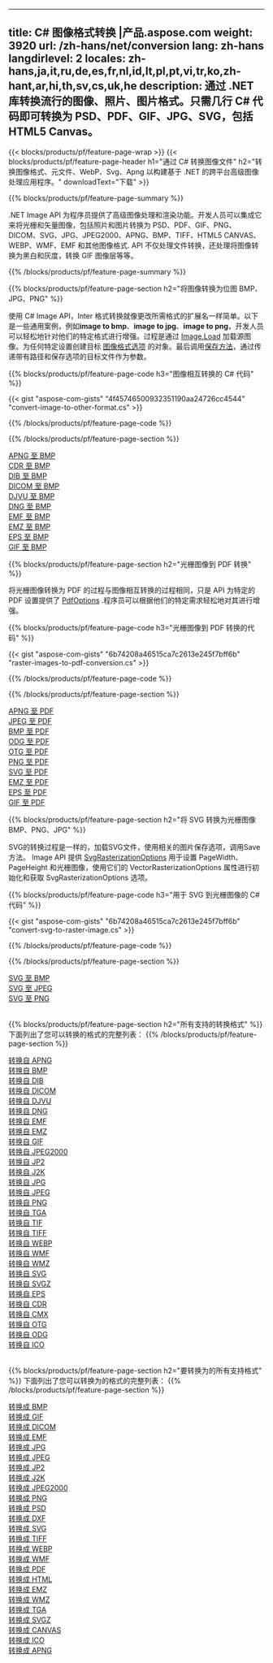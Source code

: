 ﻿
---
title: C# 图像格式转换 |产品.aspose.com 
weight: 3920
url: /zh-hans/net/conversion 
lang: zh-hans
langdirlevel: 2
locales: zh-hans,ja,it,ru,de,es,fr,nl,id,lt,pl,pt,vi,tr,ko,zh-hant,ar,hi,th,sv,cs,uk,he
description: 通过 .NET 库转换流行的图像、照片、图片格式。只需几行 C# 代码即可转换为 PSD、PDF、GIF、JPG、SVG，包括 HTML5 Canvas。
---

{{< blocks/products/pf/feature-page-wrap >}}
{{< blocks/products/pf/feature-page-header h1="通过 C# 转换图像文件" h2="转换图像格式、元文件、WebP、Svg、Apng 以构建基于 .NET 的跨平台高级图像处理应用程序。" downloadText="下载" >}}

{{% blocks/products/pf/feature-page-summary %}}

.NET Image API 为程序​​员提供了高级图像处理和渲染功能。开发人员可以集成它来将光栅和矢量图像，包括照片和图片转换为 PSD、PDF、GIF、PNG、DICOM、SVG、JPG、JPEG2000、APNG、BMP、TIFF、HTML5 CANVAS、WEBP、WMF、EMF 和其他图像格式. API 不仅处理文件转换，还处理将图像转换为黑白和灰度，转换 GIF 图像层等等。

{{% /blocks/products/pf/feature-page-summary  %}}

{{% blocks/products/pf/feature-page-section  h2="将图像转换为位图 BMP、JPG、PNG" %}}

使用 C# Image API，Inter 格式转换就像更改所需格式的扩展名一样简单。以下是一些通用案例，例如**image to bmp**、**image to jpg**、**image to png**，开发人员可以轻松地针对他们的特定格式进行增强。过程是通过 [Image.Load](https://apireference.aspose.com/imaging/net/aspose.imaging/image/methods/load) 加载源图像。为任何特定设置创建目标 [图像格式选项](https://apireference.aspose.com/imaging/net/aspose.imaging.imageoptions) 的对象。最后调用[保存方法](https://apireference.aspose.com/imaging/net/aspose.imaging.image/save/methods/4)，通过传递带有路径和保存选项的目标文件作为参数。

{{% blocks/products/pf/feature-page-code h3="图像相互转换的 C# 代码" %}}

{{< gist "aspose-com-gists" "4f45746500932351190aa24726cc4544" "convert-image-to-other-format.cs" >}}

{{% /blocks/products/pf/feature-page-code  %}}

{{% /blocks/products/pf/feature-page-section %}}

<div class="container-fluid productfamilypage bg-gray">
    <div class="convertypes bg-gray agp-content section">
        <div class="container">
		<div class="row other-converters">
		   <div class="col-md-2 other-converter remove-lp remove-rp">
		      <a href="/imaging/zh-hans/net/conversion/apng-to-bmp/">APNG 至 BMP</a>
		   </div>
		   <div class="col-md-2 other-converter remove-lp remove-rp">
		      <a href="/imaging/zh-hans/net/conversion/cdr-to-bmp/">CDR 至 BMP</a>
		   </div>
		   <div class="col-md-2 other-converter remove-lp remove-rp">
		      <a href="/imaging/zh-hans/net/conversion/dib-to-bmp/">DIB 至 BMP</a>
		   </div>
		   <div class="col-md-2 other-converter remove-lp remove-rp">
		      <a href="/imaging/zh-hans/net/conversion/dicom-to-bmp/">DICOM 至 BMP</a>
		   </div>
 		   <div class="col-md-2 other-converter remove-lp remove-rp">
		      <a href="/imaging/zh-hans/net/conversion/djvu-to-bmp/">DJVU 至 BMP</a>
		   </div>
		   <div class="col-md-2 other-converter remove-lp remove-rp">
		      <a href="/imaging/zh-hans/net/conversion/dng-to-bmp/">DNG 至 BMP</a>
		   </div>
		   <div class="col-md-2 other-converter remove-lp remove-rp">
		      <a href="/imaging/zh-hans/net/conversion/emf-to-bmp/">EMF 至 BMP</a>
		   </div>
		   <div class="col-md-2 other-converter remove-lp remove-rp">
		      <a href="/imaging/zh-hans/net/conversion/emz-to-bmp/">EMZ 至 BMP</a>
		   </div>
		   <div class="col-md-2 other-converter remove-lp remove-rp">
		      <a href="/imaging/zh-hans/net/conversion/eps-to-bmp/">EPS 至 BMP</a>
		   </div>
		   <div class="col-md-2 other-converter remove-lp remove-rp">
		      <a href="/imaging/zh-hans/net/conversion/gif-to-bmp/">GIF 至 BMP</a>
		   </div>
		</div>
	</div>
    </div>
</div>

{{% blocks/products/pf/feature-page-section  h2="光栅图像到 PDF 转换" %}}

将光栅图像转换为 PDF 的过程与图像相互转换的过程相同，只是 API 为特定的 PDF 设置提供了 [PdfOptions](https://apireference.aspose.com/imaging/net/aspose.imaging.imageoptions/pdfoptions) .程序员可以根据他们的特定需求轻松地对其进行增强。

{{% blocks/products/pf/feature-page-code h3="光栅图像到 PDF 转换的代码" %}}

{{< gist "aspose-com-gists" "6b74208a46515ca7c2613e245f7bff6b" "raster-images-to-pdf-conversion.cs" >}}

{{% /blocks/products/pf/feature-page-code  %}}

{{% /blocks/products/pf/feature-page-section %}}

<div class="container-fluid productfamilypage bg-gray">
    <div class="convertypes bg-gray agp-content section">
        <div class="container">
		<div class="row other-converters">
		   <div class="col-md-2 other-converter remove-lp remove-rp">
		      <a href="/imaging/zh-hans/net/conversion/apng-to-PDF/">APNG 至 PDF</a>
		   </div>
		   <div class="col-md-2 other-converter remove-lp remove-rp">
		      <a href="/imaging/zh-hans/net/conversion/jpeg-to-PDF/">JPEG 至 PDF</a>
		   </div>
		   <div class="col-md-2 other-converter remove-lp remove-rp">
		      <a href="/imaging/zh-hans/net/conversion/bmp-to-PDF/">BMP 至 PDF</a>
		   </div>
		   <div class="col-md-2 other-converter remove-lp remove-rp">
		      <a href="/imaging/zh-hans/net/conversion/odg-to-PDF/">ODG 至 PDF</a>
		   </div>
 		   <div class="col-md-2 other-converter remove-lp remove-rp">
		      <a href="/imaging/zh-hans/net/conversion/otg-to-PDF/">OTG 至 PDF</a>
		   </div>
		   <div class="col-md-2 other-converter remove-lp remove-rp">
		      <a href="/imaging/zh-hans/net/conversion/png-to-PDF/">PNG 至 PDF</a>
		   </div>
		   <div class="col-md-2 other-converter remove-lp remove-rp">
		      <a href="/imaging/zh-hans/net/conversion/svg-to-PDF/">SVG 至 PDF</a>
		   </div>
		   <div class="col-md-2 other-converter remove-lp remove-rp">
		      <a href="/imaging/zh-hans/net/conversion/emz-to-PDF/">EMZ 至 PDF</a>
		   </div>
		   <div class="col-md-2 other-converter remove-lp remove-rp">
		      <a href="/imaging/zh-hans/net/conversion/eps-to-PDF/">EPS 至 PDF</a>
		   </div>
		   <div class="col-md-2 other-converter remove-lp remove-rp">
		      <a href="/imaging/zh-hans/net/conversion/gif-to-PDF/">GIF 至 PDF</a>
		   </div>
		</div>
	</div>
    </div>
</div>

{{% blocks/products/pf/feature-page-section  h2="将 SVG 转换为光栅图像 BMP、PNG、JPG" %}}

SVG的转换过程是一样的，加载SVG文件，使用相关的图片保存选项，调用Save方法。 Image API 提供 [SvgRasterizationOptions](https://apireference.aspose.com/imaging/net/aspose.imaging.imageoptions/svgrasterizationoptions) 用于设置 PageWidth、PageHeight 和光栅图像，使用它们的 VectorRasterizationOptions 属性进行初始化和获取 SvgRasterizationOptions 选项。 

{{% blocks/products/pf/feature-page-code h3="用于 SVG 到光栅图像的 C# 代码" %}}

{{< gist "aspose-com-gists" "6b74208a46515ca7c2613e245f7bff6b" "convert-svg-to-raster-image.cs" >}}

{{% /blocks/products/pf/feature-page-code  %}}

{{% /blocks/products/pf/feature-page-section %}}

<div class="container-fluid productfamilypage bg-gray">
    <div class="convertypes bg-gray agp-content section">
        <div class="container">
		<div class="row other-converters">
		   <div class="col-md-2 other-converter remove-lp remove-rp">
		      <a href="/imaging/zh-hans/net/conversion/SVG-to-bmp/">SVG 至 BMP</a>
		   </div>
		   <div class="col-md-2 other-converter remove-lp remove-rp">
		      <a href="/imaging/zh-hans/net/conversion/SVG-to-jpeg/">SVG 至 JPEG</a>
		   </div>
		   <div class="col-md-2 other-converter remove-lp remove-rp">
		      <a href="/imaging/zh-hans/net/conversion/SVG-to-png/">SVG 至 PNG</a>
		   </div>		   
		</div>
	</div>
    </div>
</div>
<br/>

{{% blocks/products/pf/feature-page-section  h2="所有支持的转换格式" %}}
下面列出了您可以转换的格式的完整列表：
{{% /blocks/products/pf/feature-page-section %}}
<div class="container-fluid productfamilypage bg-gray">
    <div class="convertypes bg-gray agp-content section">
        <div class="container">
		<div class="row other-converters">
		    <div class='col-md-2 other-converter remove-lp remove-rp'><a href="/imaging/zh-hans/net/conversion/from/apng" >转换自 APNG</a></div>
<div class='col-md-2 other-converter remove-lp remove-rp'><a href="/imaging/zh-hans/net/conversion/from/bmp" >转换自 BMP</a></div>
<div class='col-md-2 other-converter remove-lp remove-rp'><a href="/imaging/zh-hans/net/conversion/from/dib" >转换自 DIB</a></div>
<div class='col-md-2 other-converter remove-lp remove-rp'><a href="/imaging/zh-hans/net/conversion/from/dicom" >转换自 DICOM</a></div>
<div class='col-md-2 other-converter remove-lp remove-rp'><a href="/imaging/zh-hans/net/conversion/from/djvu" >转换自 DJVU</a></div>
<div class='col-md-2 other-converter remove-lp remove-rp'><a href="/imaging/zh-hans/net/conversion/from/dng" >转换自 DNG</a></div>
<div class='col-md-2 other-converter remove-lp remove-rp'><a href="/imaging/zh-hans/net/conversion/from/emf" >转换自 EMF</a></div>
<div class='col-md-2 other-converter remove-lp remove-rp'><a href="/imaging/zh-hans/net/conversion/from/emz" >转换自 EMZ</a></div>
<div class='col-md-2 other-converter remove-lp remove-rp'><a href="/imaging/zh-hans/net/conversion/from/gif" >转换自 GIF</a></div>
<div class='col-md-2 other-converter remove-lp remove-rp'><a href="/imaging/zh-hans/net/conversion/from/jpeg2000" >转换自 JPEG2000</a></div>
<div class='col-md-2 other-converter remove-lp remove-rp'><a href="/imaging/zh-hans/net/conversion/from/jp2" >转换自 JP2</a></div>
<div class='col-md-2 other-converter remove-lp remove-rp'><a href="/imaging/zh-hans/net/conversion/from/j2k" >转换自 J2K</a></div>
<div class='col-md-2 other-converter remove-lp remove-rp'><a href="/imaging/zh-hans/net/conversion/from/jpg" >转换自 JPG</a></div>
<div class='col-md-2 other-converter remove-lp remove-rp'><a href="/imaging/zh-hans/net/conversion/from/jpeg" >转换自 JPEG</a></div>
<div class='col-md-2 other-converter remove-lp remove-rp'><a href="/imaging/zh-hans/net/conversion/from/png" >转换自 PNG</a></div>
<div class='col-md-2 other-converter remove-lp remove-rp'><a href="/imaging/zh-hans/net/conversion/from/tga" >转换自 TGA</a></div>
<div class='col-md-2 other-converter remove-lp remove-rp'><a href="/imaging/zh-hans/net/conversion/from/tif" >转换自 TIF</a></div>
<div class='col-md-2 other-converter remove-lp remove-rp'><a href="/imaging/zh-hans/net/conversion/from/tiff" >转换自 TIFF</a></div>
<div class='col-md-2 other-converter remove-lp remove-rp'><a href="/imaging/zh-hans/net/conversion/from/webp" >转换自 WEBP</a></div>
<div class='col-md-2 other-converter remove-lp remove-rp'><a href="/imaging/zh-hans/net/conversion/from/wmf" >转换自 WMF</a></div>
<div class='col-md-2 other-converter remove-lp remove-rp'><a href="/imaging/zh-hans/net/conversion/from/wmz" >转换自 WMZ</a></div>
<div class='col-md-2 other-converter remove-lp remove-rp'><a href="/imaging/zh-hans/net/conversion/from/svg" >转换自 SVG</a></div>
<div class='col-md-2 other-converter remove-lp remove-rp'><a href="/imaging/zh-hans/net/conversion/from/svgz" >转换自 SVGZ</a></div>
<div class='col-md-2 other-converter remove-lp remove-rp'><a href="/imaging/zh-hans/net/conversion/from/eps" >转换自 EPS</a></div>
<div class='col-md-2 other-converter remove-lp remove-rp'><a href="/imaging/zh-hans/net/conversion/from/cdr" >转换自 CDR</a></div>
<div class='col-md-2 other-converter remove-lp remove-rp'><a href="/imaging/zh-hans/net/conversion/from/cmx" >转换自 CMX</a></div>
<div class='col-md-2 other-converter remove-lp remove-rp'><a href="/imaging/zh-hans/net/conversion/from/otg" >转换自 OTG</a></div>
<div class='col-md-2 other-converter remove-lp remove-rp'><a href="/imaging/zh-hans/net/conversion/from/odg" >转换自 ODG</a></div>
<div class='col-md-2 other-converter remove-lp remove-rp'><a href="/imaging/zh-hans/net/conversion/from/ico" >转换自 ICO</a></div>
                </div>
        </div>
    </div>
</div>
<br/>

{{% blocks/products/pf/feature-page-section  h2="要转换为的所有支持格式" %}}
下面列出了您可以转换为的格式的完整列表：
{{% /blocks/products/pf/feature-page-section %}}
<div class="container-fluid productfamilypage bg-gray">
    <div class="convertypes bg-gray agp-content section">
        <div class="container">
		<div class="row other-converters">
		    <div class='col-md-2 other-converter remove-lp remove-rp'><a href="/imaging/zh-hans/net/conversion/to/bmp" >转换成 BMP</a></div>
<div class='col-md-2 other-converter remove-lp remove-rp'><a href="/imaging/zh-hans/net/conversion/to/gif" >转换成 GIF</a></div>
<div class='col-md-2 other-converter remove-lp remove-rp'><a href="/imaging/zh-hans/net/conversion/to/dicom" >转换成 DICOM</a></div>
<div class='col-md-2 other-converter remove-lp remove-rp'><a href="/imaging/zh-hans/net/conversion/to/emf" >转换成 EMF</a></div>
<div class='col-md-2 other-converter remove-lp remove-rp'><a href="/imaging/zh-hans/net/conversion/to/jpg" >转换成 JPG</a></div>
<div class='col-md-2 other-converter remove-lp remove-rp'><a href="/imaging/zh-hans/net/conversion/to/jpeg" >转换成 JPEG</a></div>
<div class='col-md-2 other-converter remove-lp remove-rp'><a href="/imaging/zh-hans/net/conversion/to/jp2" >转换成 JP2</a></div>
<div class='col-md-2 other-converter remove-lp remove-rp'><a href="/imaging/zh-hans/net/conversion/to/j2k" >转换成 J2K</a></div>
<div class='col-md-2 other-converter remove-lp remove-rp'><a href="/imaging/zh-hans/net/conversion/to/jpeg2000" >转换成 JPEG2000</a></div>
<div class='col-md-2 other-converter remove-lp remove-rp'><a href="/imaging/zh-hans/net/conversion/to/png" >转换成 PNG</a></div>
<div class='col-md-2 other-converter remove-lp remove-rp'><a href="/imaging/zh-hans/net/conversion/to/psd" >转换成 PSD</a></div>
<div class='col-md-2 other-converter remove-lp remove-rp'><a href="/imaging/zh-hans/net/conversion/to/dxf" >转换成 DXF</a></div>
<div class='col-md-2 other-converter remove-lp remove-rp'><a href="/imaging/zh-hans/net/conversion/to/svg" >转换成 SVG</a></div>
<div class='col-md-2 other-converter remove-lp remove-rp'><a href="/imaging/zh-hans/net/conversion/to/tiff" >转换成 TIFF</a></div>
<div class='col-md-2 other-converter remove-lp remove-rp'><a href="/imaging/zh-hans/net/conversion/to/webp" >转换成 WEBP</a></div>
<div class='col-md-2 other-converter remove-lp remove-rp'><a href="/imaging/zh-hans/net/conversion/to/wmf" >转换成 WMF</a></div>
<div class='col-md-2 other-converter remove-lp remove-rp'><a href="/imaging/zh-hans/net/conversion/to/pdf" >转换成 PDF</a></div>
<div class='col-md-2 other-converter remove-lp remove-rp'><a href="/imaging/zh-hans/net/conversion/to/html" >转换成 HTML</a></div>
<div class='col-md-2 other-converter remove-lp remove-rp'><a href="/imaging/zh-hans/net/conversion/to/emz" >转换成 EMZ</a></div>
<div class='col-md-2 other-converter remove-lp remove-rp'><a href="/imaging/zh-hans/net/conversion/to/wmz" >转换成 WMZ</a></div>
<div class='col-md-2 other-converter remove-lp remove-rp'><a href="/imaging/zh-hans/net/conversion/to/tga" >转换成 TGA</a></div>
<div class='col-md-2 other-converter remove-lp remove-rp'><a href="/imaging/zh-hans/net/conversion/to/svgz" >转换成 SVGZ</a></div>
<div class='col-md-2 other-converter remove-lp remove-rp'><a href="/imaging/zh-hans/net/conversion/to/canvas" >转换成 CANVAS</a></div>
<div class='col-md-2 other-converter remove-lp remove-rp'><a href="/imaging/zh-hans/net/conversion/to/ico" >转换成 ICO</a></div>
<div class='col-md-2 other-converter remove-lp remove-rp'><a href="/imaging/zh-hans/net/conversion/to/apng" >转换成 APNG</a></div>
                </div>
        </div>
    </div>
</div>
<br/>

